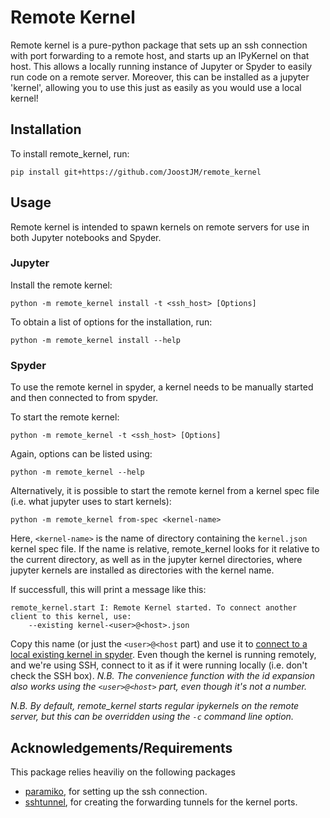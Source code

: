 # Remote Kernel
Remote kernel is a pure-python package that sets up an ssh 
connection with port forwarding to a remote host, and starts
up an IPyKernel on that host. This allows a locally running 
instance of Jupyter or Spyder to easily run code on a remote 
server. Moreover, this can be installed as a jupyter 'kernel',
allowing you to use this just as easily as you would use a 
local kernel!

## Installation

To install remote_kernel, run: 

`pip install git+https://github.com/JoostJM/remote_kernel`

## Usage

Remote kernel is intended to spawn kernels on remote servers
for use in both Jupyter notebooks and Spyder.

### Jupyter

Install the remote kernel:

`python -m remote_kernel install -t <ssh_host> [Options]`

To obtain a list of options for the installation, run:

`python -m remote_kernel install --help`

### Spyder

To use the remote kernel in spyder, a kernel needs to be
manually started and then connected to from spyder.

To start the remote kernel:

`python -m remote_kernel -t <ssh_host> [Options]`

Again, options can be listed using:

`python -m remote_kernel --help`

Alternatively, it is possible to start the remote kernel 
from a kernel spec file (i.e. what jupyter uses to start kernels):

`python -m remote_kernel from-spec <kernel-name>`

Here, `<kernel-name>` is the name of directory containing the
`kernel.json` kernel spec file. If the name is relative, remote_kernel
looks for it relative to the current directory, as well as in the jupyter
kernel directories, where jupyter kernels are installed as directories with
the kernel name.

If successfull, this will print a message like this:

```
remote_kernel.start I: Remote Kernel started. To connect another client to this kernel, use:
	--existing kernel-<user>@<host>.json
```

Copy this name (or just the `<user>@<host` part) and use it
to [connect to a local existing kernel in spyder](https://docs.spyder-ide.org/ipythonconsole.html#connect-to-an-external-kernel).
Even though the kernel is running remotely, and we're using SSH, 
connect to it as if it were running locally (i.e. don't check the SSH box).
*N.B. The convenience function with the id expansion also works using
the `<user>@<host>` part, even though it's not a number.*

*N.B. By default, remote_kernel starts regular ipykernels on the remote
server, but this can be overridden using the `-c` command line option.*

## Acknowledgements/Requirements

This package relies heaviliy on the following packages

- [paramiko](https://github.com/paramiko/paramiko), 
  for setting up the ssh connection.
- [sshtunnel](https://github.com/pahaz/sshtunnel), 
  for creating the forwarding tunnels for the kernel ports.
